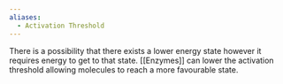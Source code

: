 ```yaml
---
aliases:
  - Activation Threshold
---
```


There is a possibility that there exists a lower energy state however it requires energy to get to that state. [[Enzymes]] can lower the activation threshold allowing molecules to reach a more favourable state.